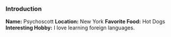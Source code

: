 ### Introduction

**Name:** Psychoscott
**Location:** New York
**Favorite Food:** Hot Dogs
**Interesting Hobby:** I love learning foreign languages.
